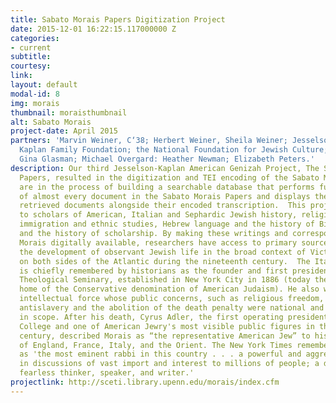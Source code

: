 ```yaml
---
title: Sabato Morais Papers Digitization Project
date: 2015-12-01 16:22:15.117000000 Z
categories:
- current
subtitle:
courtesy:
link:
layout: default
modal-id: 8
img: morais
thumbnail: moraisthumbnail
alt: Sabato Morais
project-date: April 2015
partners: 'Marvin Weiner, C‘38; Herbert Weiner, Sheila Weiner; Jesselson Family Foundation;
  Kaplan Family Foundation; the National Foundation for Jewish Culture; Leslie Delauter;
  Gina Glasman; Michael Overgard: Heather Newman; Elizabeth Peters.'
description: Our third Jesselson-Kaplan American Genizah Project, The Sabato Morais
  Papers, resulted in the digitization and TEI encoding of the Sabato Morais Papers.  We
  are in the process of building a searchable database that performs full-text searching
  of almost every document in the Sabato Morais Papers and displays the images of
  retrieved documents alongside their encoded transcription.  This project is of interest
  to scholars of American, Italian and Sephardic Jewish history, religious studies,
  immigration and ethnic studies, Hebrew language and the history of Biblical interpretation,
  and the history of scholarship. By making these writings and correspondence of Sabato
  Morais digitally available, researchers have access to primary sources that document
  the development of observant Jewish life in the broad context of Victorian culture
  on both sides of the Atlantic during the nineteenth century.  The Italian-born Morais
  is chiefly remembered by historians as the founder and first president of the Jewish
  Theological Seminary, established in New York City in 1886 (today the institutional
  home of the Conservative denomination of American Judaism). He also was an outspoken
  intellectual force whose public concerns, such as religious freedom, human rights,
  antislavery and the abolition of the death penalty were national and international
  in scope. After his death, Cyrus Adler, the first operating president of Dropsie
  College and one of American Jewry's most visible public figures in the early twentieth
  century, described Morais as “the representative American Jew” to his co-religionists
  of England, France, Italy, and the Orient. The New York Times remembered Morais
  as 'the most eminent rabbi in this country . . . a powerful and aggressive factor
  in discussions of vast import and interest to millions of people; a deep, incisive,
  fearless thinker, speaker, and writer.'
projectlink: http://sceti.library.upenn.edu/morais/index.cfm
---
```


